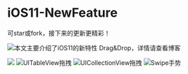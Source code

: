 # iOS11-NewFeature


可star或fork，接下来的更新更精彩！

![本文主要介绍了iOS11的新特性 Drag&Drop，详情请查看博客](http://www.jianshu.com/p/92d21cc6de99)


![](https://github.com/PengfeiWang666/iOS11-NewFeature/blob/master/NewFeature/guideImage/guide0%402x.png)
![UITableView拖拽](https://github.com/PengfeiWang666/iOS11-NewFeature/blob/master/NewFeature/guideImage/guide1.gif)
![UICollectionView拖拽](https://github.com/PengfeiWang666/iOS11-NewFeature/blob/master/NewFeature/guideImage/guide2.gif)
![Swipe手势](https://github.com/PengfeiWang666/iOS11-NewFeature/blob/master/NewFeature/guideImage/guide3.gif)

